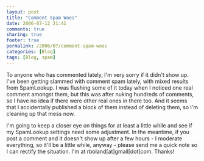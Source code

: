 ```yaml
---
layout: post
title: "Comment Spam Woes"
date: 2006-07-12 21:41
comments: true
sharing: true
footer: true
permalink: /2006/07/comment-spam-woes
categories: [Blog]
tags: [Blog, spam]
---
```

To anyone who has commented lately, I'm very sorry if it didn't show up.  I've been getting slammed with comment spam lately, with mixed results from SpamLookup.  I was flushing some of it today when I noticed one real comment amongst them, but this was after nuking hundreds of comments, so I have no idea if there were other real ones in there too.  And it seems that I accidentally published a block of them instead of deleting them, so I'm cleaning up that mess now.

I'm going to keep a closer eye on things for at least a little while and see if my SpamLookup settings need some adjustment.  In the meantime, if you post a comment and it doesn't show up after a few hours - I moderate everything, so it'll be a little while, anyway - please send me a quick note so I can rectify the situation.  I'm at rboland[at]gmail[dot]com.  Thanks!
